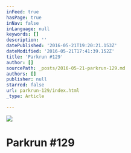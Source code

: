 ```yaml
---
inFeed: true
hasPage: true
inNav: false
inLanguage: null
keywords: []
description: ''
datePublished: '2016-05-21T19:20:21.153Z'
dateModified: '2016-05-21T17:41:39.152Z'
title: 'Parkrun #129'
author: []
sourcePath: _posts/2016-05-21-parkrun-129.md
authors: []
publisher: null
starred: false
url: parkrun-129/index.html
_type: Article

---
```

![](https://the-grid-user-content.s3-us-west-2.amazonaws.com/21c04033-2a93-4e73-a08e-729f0628f9b2.jpg)

# Parkrun \#129